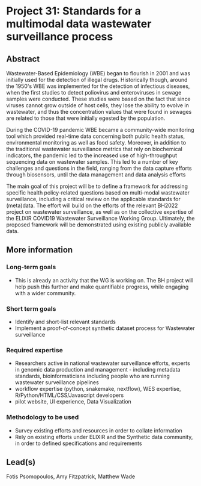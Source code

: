 # Project 31: Standards for a multimodal data wastewater surveillance process

## Abstract

Wastewater-Based Epidemiology (WBE) began to flourish in 2001 and was initially used for the detection of illegal drugs. Historically though, around the 1950's WBE was implemented for the detection of infectious diseases, when the first studies to detect poliovirus and enteroviruses in sewage samples were conducted. These studies were based on the fact that since viruses cannot grow outside of host cells, they lose the ability to evolve in wastewater, and thus the concentration values that were found in sewages are related to those that were initially egested by the population. 

During the COVID-19 pandemic WBE became a community-wide monitoring tool which provided real-time data concerning both public health status, environmental monitoring as well as food safety. Moreover, in addition to the traditional wastewater surveillance metrics that rely on biochemical indicators, the pandemic led to the increased use of high-throughput sequencing data on wastewater samples. This led to a number of key challenges and questions in the field, ranging from the data capture efforts through biosensors, until the data management and data analysis efforts

The main goal of this project will be to define a framework for addressing specific health policy-related questions based on multi-modal wastewater surveillance, including a critical review on the applicable standards for (meta)data. The effort will build on the efforts of the relevant BH2022 project on wastewater surveillance, as well as on the collective expertise of the ELIXIR COVID19 Wastewater Surveillance Working Group. Ultimately, the proposed framework will be demonstrated using existing publicly available data.

## More information

### Long-term goals

 * This is already an activity that the WG is working on. The BH project will help push this further and make quantifiable progress, while engaging with a wider community.

### Short term goals

 * Identify and short-list relevant standards
 * Implement a proof-of-concept synthetic dataset process for Wastewater surveillance

### Required expertise

 * Researchers active in national wastewater surveillance efforts, experts in genomic data production and management - including metadata standards, bioinformaticians including people who are running wastewater surveillance pipelines
 * workflow expertise (python, snakemake, nextflow), WES expertise, R/Python/HTML/CSS/Javascript developers
 * pilot website, UI experience, Data Visualization

### Methodology to be used

 * Survey existing efforts and resources in order to collate information
 * Rely on existing efforts under ELIXIR and the Synthetic data community, in order to defined specifications and requirements

## Lead(s)

Fotis Psomopoulos, Amy Fitzpatrick, Matthew Wade


